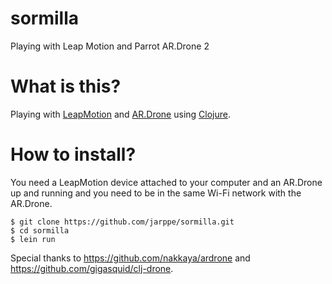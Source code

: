 sormilla
========

Playing with Leap Motion and Parrot AR.Drone 2

# What is this?

Playing with [LeapMotion](http://www.leapmotion.com) and [AR.Drone](http://ardrone2.parrot.com) using [Clojure](http://www.clojure.org).

# How to install?

You need a LeapMotion device attached to your computer and an AR.Drone up and running and you need to be in the same Wi-Fi network with the AR.Drone.

```
$ git clone https://github.com/jarppe/sormilla.git
$ cd sormilla
$ lein run
```

Special thanks to https://github.com/nakkaya/ardrone and https://github.com/gigasquid/clj-drone.
